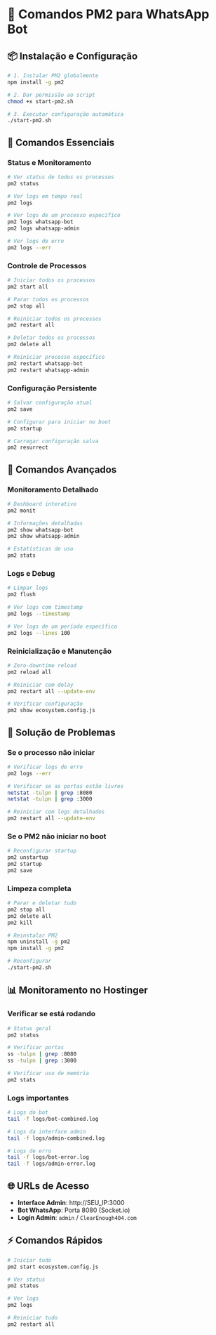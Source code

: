 # 🚀 Comandos PM2 para WhatsApp Bot

## 📦 Instalação e Configuração

```bash
# 1. Instalar PM2 globalmente
npm install -g pm2

# 2. Dar permissão ao script
chmod +x start-pm2.sh

# 3. Executar configuração automática
./start-pm2.sh
```

## 🎯 Comandos Essenciais

### Status e Monitoramento
```bash
# Ver status de todos os processos
pm2 status

# Ver logs em tempo real
pm2 logs

# Ver logs de um processo específico
pm2 logs whatsapp-bot
pm2 logs whatsapp-admin

# Ver logs de erro
pm2 logs --err
```

### Controle de Processos
```bash
# Iniciar todos os processos
pm2 start all

# Parar todos os processos
pm2 stop all

# Reiniciar todos os processos
pm2 restart all

# Deletar todos os processos
pm2 delete all

# Reiniciar processo específico
pm2 restart whatsapp-bot
pm2 restart whatsapp-admin
```

### Configuração Persistente
```bash
# Salvar configuração atual
pm2 save

# Configurar para iniciar no boot
pm2 startup

# Carregar configuração salva
pm2 resurrect
```

## 🔧 Comandos Avançados

### Monitoramento Detalhado
```bash
# Dashboard interativo
pm2 monit

# Informações detalhadas
pm2 show whatsapp-bot
pm2 show whatsapp-admin

# Estatísticas de uso
pm2 stats
```

### Logs e Debug
```bash
# Limpar logs
pm2 flush

# Ver logs com timestamp
pm2 logs --timestamp

# Ver logs de um período específico
pm2 logs --lines 100
```

### Reinicialização e Manutenção
```bash
# Zero-downtime reload
pm2 reload all

# Reiniciar com delay
pm2 restart all --update-env

# Verificar configuração
pm2 show ecosystem.config.js
```

## 🚨 Solução de Problemas

### Se o processo não iniciar
```bash
# Verificar logs de erro
pm2 logs --err

# Verificar se as portas estão livres
netstat -tulpn | grep :8080
netstat -tulpn | grep :3000

# Reiniciar com logs detalhados
pm2 restart all --update-env
```

### Se o PM2 não iniciar no boot
```bash
# Reconfigurar startup
pm2 unstartup
pm2 startup
pm2 save
```

### Limpeza completa
```bash
# Parar e deletar tudo
pm2 stop all
pm2 delete all
pm2 kill

# Reinstalar PM2
npm uninstall -g pm2
npm install -g pm2

# Reconfigurar
./start-pm2.sh
```

## 📊 Monitoramento no Hostinger

### Verificar se está rodando
```bash
# Status geral
pm2 status

# Verificar portas
ss -tulpn | grep :8080
ss -tulpn | grep :3000

# Verificar uso de memória
pm2 stats
```

### Logs importantes
```bash
# Logs do bot
tail -f logs/bot-combined.log

# Logs da interface admin
tail -f logs/admin-combined.log

# Logs de erro
tail -f logs/bot-error.log
tail -f logs/admin-error.log
```

## 🌐 URLs de Acesso

- **Interface Admin**: http://SEU_IP:3000
- **Bot WhatsApp**: Porta 8080 (Socket.io)
- **Login Admin**: `admin` / `ClearEnough404.com`

## ⚡ Comandos Rápidos

```bash
# Iniciar tudo
pm2 start ecosystem.config.js

# Ver status
pm2 status

# Ver logs
pm2 logs

# Reiniciar tudo
pm2 restart all
``` 
